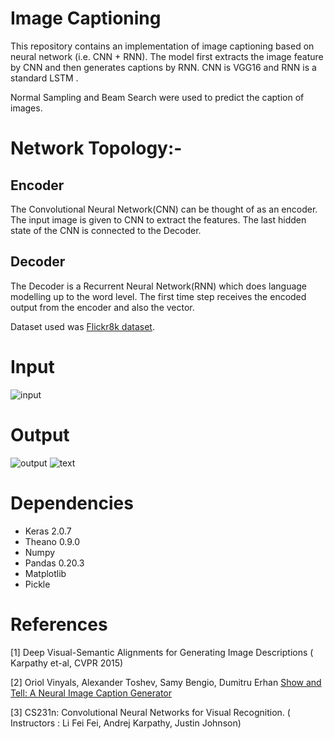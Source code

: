 # Image Captioning

This repository contains an implementation of image captioning based on neural network (i.e. CNN + RNN). The model first extracts the image feature by CNN and then generates captions by RNN. CNN is VGG16 and RNN is a standard LSTM .

Normal Sampling and Beam Search were used to predict the caption of images.


# Network Topology:-

## Encoder
The Convolutional Neural Network(CNN) can be thought of as an encoder. The input image is given to CNN to extract the features. The last hidden state of the CNN is connected to the Decoder.
## Decoder
The Decoder is a Recurrent Neural Network(RNN) which does language modelling up to the word level. The first time step receives the encoded output from the encoder and also the <START> vector.

Dataset used was <a href="http://nlp.cs.illinois.edu/HockenmaierGroup/Framing_Image_Description/KCCA.html">Flickr8k dataset</a>.

# Input
![input](https://user-images.githubusercontent.com/23000971/33495332-fbd2b75a-d6eb-11e7-999a-09fdc4255a6f.JPG)


# Output
![output](https://user-images.githubusercontent.com/23000971/33495366-2b5a9cd6-d6ec-11e7-9cd0-2b7adce57b3e.JPG)
![text](https://user-images.githubusercontent.com/23000971/33495435-7a9bd10c-d6ec-11e7-9b26-77c6865c0551.JPG)


# Dependencies

* Keras 2.0.7
* Theano 0.9.0
* Numpy
* Pandas 0.20.3
* Matplotlib
* Pickle

# References

[1] Deep Visual-Semantic Alignments for Generating Image
Descriptions ( Karpathy et-al, CVPR 2015) 

[2] Oriol Vinyals, Alexander Toshev, Samy Bengio, Dumitru Erhan <a href="https://arxiv.org/abs/1411.4555">Show and Tell: A Neural Image Caption Generator</a>

[3] CS231n: Convolutional Neural Networks for Visual Recognition.
( Instructors : Li Fei Fei, Andrej Karpathy, Justin Johnson)
